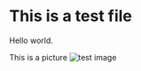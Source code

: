 # This is a test file

Hello world.

This is a picture ![test image](https://hips.hearstapps.com/hmg-prod.s3.amazonaws.com/images/close-up-of-tulips-blooming-in-field-royalty-free-image-1584131616.jpg?crop=0.630xw:1.00xh;0.186xw,0&resize=640:*)
